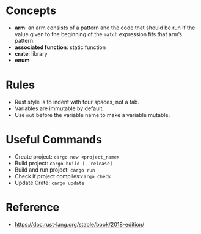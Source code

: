 # Concepts

* **arm**: an arm consists of a pattern and the code that should be run if the value given to the beginning of the `match` expression fits that arm’s pattern.
* **associated function**: static function
* **crate**: library
* **enum**


# Rules

* Rust style is to indent with four spaces, not a tab.
* Variables are immutable by default.
* Use `mut` before the variable name to make a variable mutable.


# Useful Commands

* Create project: `cargo new <project_name>`
* Build project: `cargo build [--release]`
* Build and run project: `cargo run`
* Check if project compiles:`cargo check`
* Update Crate: `cargo update`


# Reference

* https://doc.rust-lang.org/stable/book/2018-edition/
